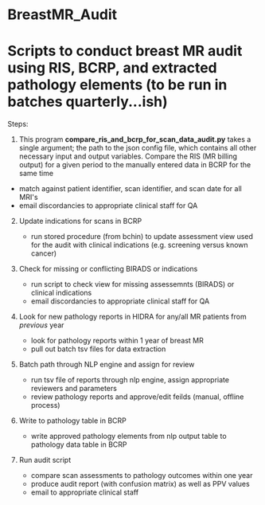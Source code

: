 # BreastMR_Audit
Scripts to conduct breast MR audit using RIS, BCRP, and extracted pathology elements
(to be run in batches quarterly...ish)
====================================================================================

Steps:


1.	This program **compare_ris_and_bcrp_for_scan_data_audit.py** takes a single argument; the path to the json config file, which contains all other necessary input and output variables. Compare the RIS (MR billing output) for a given period to the manually entered data in BCRP for the same time
   - match against patient identifier, scan identifier, and scan date for all MRI's
   - email discordancies to appropriate clinical staff for QA


2. Update indications for scans in BCRP
   - run stored procedure (from bchin) to update assessment view used for the audit with clinical indications (e.g. screening versus known cancer)


3. Check for missing or conflicting BIRADS or indications
   - run script to check view for missing assessemnts (BIRADS) or clinical indications
   - email discordancies to appropriate clinical staff for QA


4. Look for new pathology reports in HIDRA for any/all MR patients from *previous* year
     - look for pathology reports within 1 year of breast MR
      - pull out batch tsv files for data extraction


5. Batch path through NLP engine and assign for review
   - run tsv file of reports through nlp engine, assign appropriate reviewers and parameters
   - review pathology reports and approve/edit feilds (manual, offline process)


6. Write to pathology table in BCRP
   - write approved pathology elements from nlp output table to pathology data table in BCRP


7. Run audit script
   - compare scan assessments to pathology outcomes within one year
   - produce audit report (with confusion matrix) as well as PPV values
   - email to appropriate clinical staff

